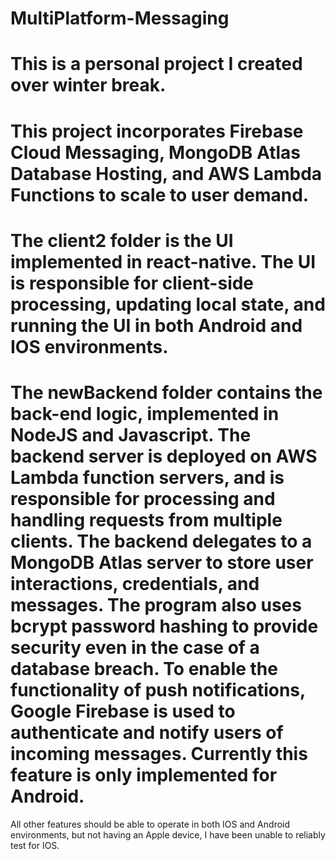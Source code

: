# MultiPlatform-Messaging

# This is a personal project I created over winter break. 

# This project incorporates Firebase Cloud Messaging, MongoDB Atlas Database Hosting, and AWS Lambda Functions to scale to user demand.

# The client2 folder is the UI implemented in react-native. The UI is responsible for client-side processing, updating local state, and running the UI in both Android and IOS environments.

# The newBackend folder contains the back-end logic, implemented in NodeJS and Javascript. The backend server is deployed on AWS Lambda function servers, and is responsible for processing and handling requests from multiple clients. The backend delegates to a MongoDB Atlas server to store user interactions, credentials, and messages. The program also uses bcrypt password hashing to provide security even in the case of a database breach. To enable the functionality of push notifications, Google Firebase is used to authenticate and notify users of incoming messages. Currently this feature is only implemented for Android.
All other features should be able to operate in both IOS and Android environments, but not having an Apple device, I have been unable to reliably test for IOS. 
